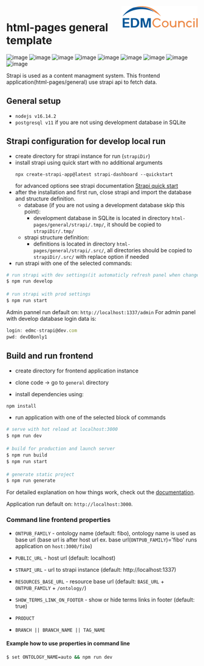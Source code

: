 <img src="https://github.com/edmcouncil/html-pages/raw/develop/general/assets/img/EDM-council-RGB_200w.png" width="200" align="right"/>

# html-pages general template

![image](https://img.shields.io/badge/Node.js-339933?style=for-the-badge&logo=nodedotjs&logoColor=white) ![image](https://img.shields.io/badge/nuxt.js-00C58E?style=for-the-badge&logo=nuxtdotjs&logoColor=white) ![image](https://img.shields.io/badge/strapi-2F2E8B?style=for-the-badge&logo=strapi&logoColor=whitee) ![image](https://img.shields.io/badge/Bootstrap-563D7C?style=for-the-badge&logo=bootstrap&logoColor=white) ![image](https://img.shields.io/badge/d3.js-F9A03C?style=for-the-badge&logo=d3.js&logoColor=white) ![image](https://img.shields.io/badge/eslint-3A33D1?style=for-the-badge&logo=eslint&logoColor=white) ![image](https://img.shields.io/badge/Babel-F9DC3E?style=for-the-badge&logo=babel&logoColor=white) ![image](https://img.shields.io/badge/Sass-CC6699?style=for-the-badge&logo=sass&logoColor=white) ![image](https://img.shields.io/badge/Google%20Analytics-E37400?style=for-the-badge&logo=google%20analytics&logoColor=white) 

Strapi is used as a content managment system. This frontend application(html-pages/general) use strapi api to fetch data.

## General setup

- `nodejs v16.14.2`
- `postgresql v11` if you are not using development database in SQLite

## Strapi configuration for develop local run

- create directory for strapi instance for run (`strapiDir`)
- install strapi using quick start with no additional arguments 
    ```
    npx create-strapi-app@latest strapi-dashboard --quickstart
    ```
    for advanced options see strapi documentation [Strapi quick start](https://docs.strapi.io/developer-docs/latest/getting-started/quick-start.html)
- after the installation and first run, close strapi and import the database and structure definition.
    - database (if you are not using a development database skip this point): 
        - development database in SQLite is located in directory `html-pages/general/strapi/.tmp/`, it should be copied to `strapiDir/.tmp/`
    - strapi structure definition: 
        - definitions is located in directory `html-pages/general/strapi/.src/`, all directories should be copied to `strapiDir/.src/` with replace option if needed
 - run strapi with one of the selected commands:
 
 ``` bash
 # run strapi with dev settings(it automaticly refresh panel when changes is detected)
 $ npm run develop
 
 # run strapi with prod settings
 $ npm run start
 ```

Admin pannel run default on: `http://localhost:1337/admin`
For admin panel with develop database login data is:

```js
login: edmc-strapi@dev.com
pwd: devDBonly1
```


## Build and run frontend

- create directory for frontend application instance

- clone code -> go to `general` directory

- install dependencies using: 

```bash
npm install
```

- run application with one of the selected block of commands

```bash
# serve with hot reload at localhost:3000
$ npm run dev

# build for production and launch server
$ npm run build
$ npm run start

# generate static project
$ npm run generate
```

For detailed explanation on how things work, check out the [documentation](https://nuxtjs.org).

Application run default on: `http://localhost:3000`.

### Command line frontend properties

- `ONTPUB_FAMILY` - ontology name (default: fibo), ontology name is used as base url (base url is after host url ex. base url(`ONTPUB_FAMILY`)='fibo' runs application on `host:3000/fibo`)

- `PUBLIC_URL` - host url (default: localhost)

- `STRAPI_URL` - url to strapi instance (default: http://localhost:1337)

- `RESOURCES_BASE_URL` - resource base url (default: `BASE_URL` + `ONTPUB_FAMILY` + `/ontology/`)

- `SHOW_TERMS_LINK_ON_FOOTER` - show or hide terms links in footer (default: true)

- `PRODUCT`

- `BRANCH || BRANCH_NAME || TAG_NAME`

#### Example how to use properties in command line

```bash
$ set ONTOLOGY_NAME=auto && npm run dev
```



